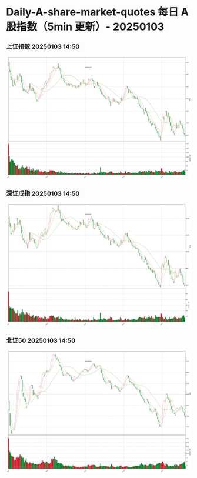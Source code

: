 
# Daily-A-share-market-quotes 每日 A 股指数（5min 更新）- 20250103

### 上证指数 20250103 14:50
![](./fig/2025/1/20250103-sh000001.png)

### 深证成指 20250103 14:50
![](./fig/2025/1/20250103-sz399001.png)

### 北证50 20250103 14:50
![](./fig/2025/1/20250103-bj899050.png)
